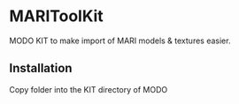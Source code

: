 MARIToolKit
===========

MODO KIT to make import of MARI models & textures easier.

## Installation
Copy folder into the KIT directory of MODO
